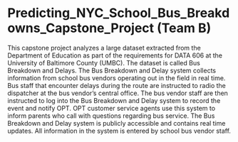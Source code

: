 # Predicting_NYC_School_Bus_Breakdowns_Capstone_Project (Team B)
This capstone project analyzes a large dataset extracted from the Department of Education as part of the requirements for DATA 606 at the University of Baltimore County (UMBC). The dataset is called Bus Breakdown and Delays. The Bus Breakdown and Delay system collects information from school bus vendors operating out in the field in real time. Bus staff that encounter delays during the route are instructed to radio the dispatcher at the bus vendor’s central office. The bus vendor staff are then instructed to log into the Bus Breakdown and Delay system to record the event and notify OPT. OPT customer service agents use this system to inform parents who call with questions regarding bus service. The Bus Breakdown and Delay system is publicly accessible and contains real time updates. All information in the system is entered by school bus vendor staff.
